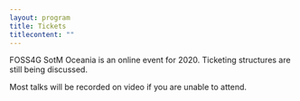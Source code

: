 ```yaml
---
layout: program
title: Tickets
titlecontent: ""
---
```


FOSS4G SotM Oceania is an online event for 2020. Ticketing structures are still being discussed.

Most talks will be recorded on video if you are unable to attend.
